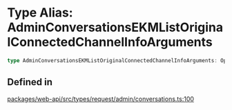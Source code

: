 # Type Alias: AdminConversationsEKMListOriginalConnectedChannelInfoArguments

```ts
type AdminConversationsEKMListOriginalConnectedChannelInfoArguments: OptionalArgument<Partial<TeamIDs> & TokenOverridable & CursorPaginationEnabled & object>;
```

## Defined in

[packages/web-api/src/types/request/admin/conversations.ts:100](https://github.com/slackapi/node-slack-sdk/blob/main/packages/web-api/src/types/request/admin/conversations.ts#L100)
